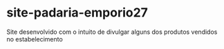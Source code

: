 # site-padaria-emporio27
 Site desenvolvido com o intuito de divulgar alguns dos produtos vendidos no estabelecimento
